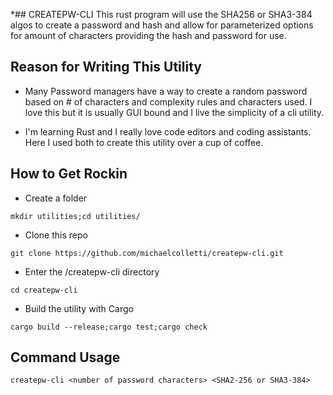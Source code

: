 *## CREATEPW-CLI 
This rust program will use the SHA256 or SHA3-384 algos to create a password and hash and allow for parameterized options for amount of characters providing the hash and password for use.


## Reason for Writing This Utility

- Many Password managers have a way to create a random password based on # of characters and complexity rules and characters used. I love this but it is usually GUI bound and I live the simplicity of a cli utility. 

- I'm learning Rust and I really love code editors and coding assistants. Here I used both to create this utility over a cup of coffee.


## How to Get Rockin 

- Create a folder 
```
mkdir utilities;cd utilities/
```
- Clone this repo

```
git clone https://github.com/michaelcolletti/createpw-cli.git
```

- Enter the /createpw-cli directory
```
cd createpw-cli
```
- Build the utility with Cargo
```
cargo build --release;cargo test;cargo check
```

## Command Usage

```
createpw-cli <number of password characters> <SHA2-256 or SHA3-384> 
```